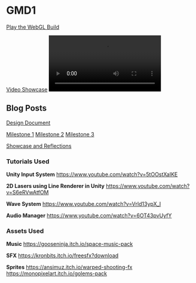 # GMD1

[Play the WebGL Build](https://reinhardtr.github.io/GMD1/)

[Video Showcase](https://drive.google.com/file/d/1fdbuocLur69IDSdwhgXbYlj0N-TTs2_Q/view?usp=sharing)
<video src="https://drive.google.com/file/d/1fdbuocLur69IDSdwhgXbYlj0N-TTs2_Q/view?usp=sharing">

## Blog Posts

[Design Document](documentation/design-document/content.md)

[Milestone 1](documentation/milestone-1/content.md)
[Milestone 2](documentation/milestone-2/content.md)
[Milestone 3](documentation/milestone-3/content.md)

[Showcase and Reflections](documentation/showcase/content.md)

### Tutorials Used

**Unity Input System**
https://www.youtube.com/watch?v=5tOOstXaIKE

**2D Lasers using Line Renderer in Unity**
https://www.youtube.com/watch?v=S6eRVwAtfOM

**Wave System**
https://www.youtube.com/watch?v=Vrld13ypX_I

**Audio Manager**
https://www.youtube.com/watch?v=6OT43pvUyfY

### Assets Used

**Music**
https://gooseninja.itch.io/space-music-pack

**SFX**
https://kronbits.itch.io/freesfx?download

**Sprites**
https://ansimuz.itch.io/warped-shooting-fx
https://monopixelart.itch.io/golems-pack
